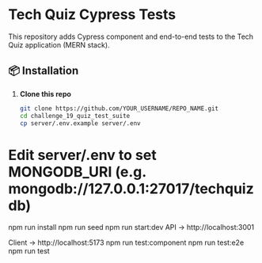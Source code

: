 # Tech Quiz Cypress Tests

This repository adds Cypress component and end-to-end tests to the Tech Quiz application (MERN stack).

## 📦 Installation

1. **Clone this repo**  
   ```bash
   git clone https://github.com/YOUR_USERNAME/REPO_NAME.git
   cd challenge_19_quiz_test_suite
   cp server/.env.example server/.env
# Edit server/.env to set MONGODB_URI (e.g. mongodb://127.0.0.1:27017/techquizdb)
npm run install
npm run seed
npm run start:dev
API → http://localhost:3001

Client → http://localhost:5173
npm run test:component
npm run test:e2e
npm run test
